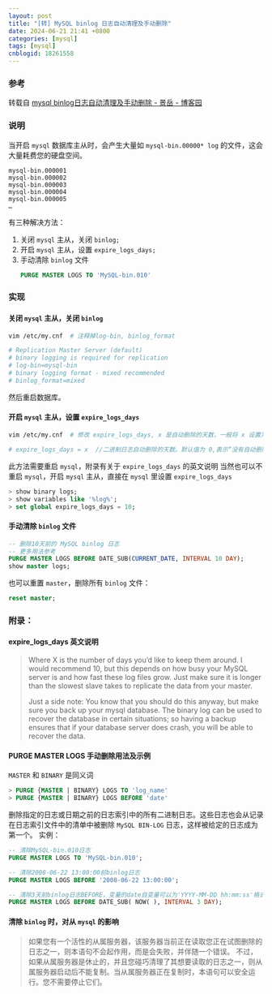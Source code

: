 ```yaml
---
layout: post
title: "[转] MySQL binlog 日志自动清理及手动删除"
date: 2024-06-21 21:41 +0800
categories: [mysql]
tags: [mysql]
cnblogid: 18261558
---
```


### 参考
转载自 [mysql binlog日志自动清理及手动删除 - 景岳 - 博客园](https://www.cnblogs.com/xxoome/p/9802684.html)



### 说明
当开启 `mysql` 数据库主从时，会产生大量如 `mysql-bin.00000* log` 的文件，这会大量耗费您的硬盘空间。
```
mysql-bin.000001
mysql-bin.000002
mysql-bin.000003
mysql-bin.000004
mysql-bin.000005
…
```
有三种解决方法：
1. 关闭 `mysql` 主从，关闭 `binlog;`
2. 开启 `mysql` 主从，设置 `expire_logs_days;`
3. 手动清除 `binlog` 文件
   ```sql
   PURGE MASTER LOGS TO 'MySQL-bin.010'
   ```



### 实现
#### 关闭 `mysql` 主从，关闭 `binlog`
```bash
vim /etc/my.cnf  # 注释掉log-bin, binlog_format

# Replication Master Server (default)
# binary logging is required for replication
# log-bin=mysql-bin
# binary logging format - mixed recommended
# binlog_format=mixed
```
然后重启数据库。



#### 开启 `mysql` 主从，设置 `expire_logs_days`
```bash
vim /etc/my.cnf  # 修改 expire_logs_days, x 是自动删除的天数，一般将 x 设置为短点，如 10

# expire_logs_days = x  //二进制日志自动删除的天数。默认值为 0,表示“没有自动删除”
```
此方法需要重启 `mysql`，附录有关于 `expire_logs_days` 的英文说明
当然也可以不重启 `mysql`，开启 `mysql` 主从，直接在 `mysql` 里设置 `expire_logs_days`
```sql
> show binary logs;
> show variables like '%log%';
> set global expire_logs_days = 10;
```



#### 手动清除 `binlog` 文件
```sql
-- 删除10天前的 MySQL binlog 日志
-- 更多用法参考
PURGE MASTER LOGS BEFORE DATE_SUB(CURRENT_DATE, INTERVAL 10 DAY);
show master logs;
```
也可以重置 `master`，删除所有 `binlog` 文件：
```sql
reset master;  
```



### 附录：
#### expire_logs_days 英文说明
> Where X is the number of days you’d like to keep them around. I would recommend 10, but this depends on how busy your MySQL server is and how fast these log files grow. 
> Just make sure it is longer than the slowest slave takes to replicate the data from your master.
>
> Just a side note: You know that you should do this anyway, but make sure you back up your mysql database. 
> The binary log can be used to recover the database in certain situations; so having a backup ensures that if your database server does crash, you will be able to recover the data.



#### PURGE MASTER LOGS 手动删除用法及示例
`MASTER` 和 `BINARY` 是同义词
```sql
> PURGE {MASTER | BINARY} LOGS TO 'log_name'
> PURGE {MASTER | BINARY} LOGS BEFORE 'date'
```
删除指定的日志或日期之前的日志索引中的所有二进制日志。这些日志也会从记录在日志索引文件中的清单中被删除 `MySQL BIN-LOG` 日志，这样被给定的日志成为第一个。
实例：
```sql
-- 清除MySQL-bin.010日志
PURGE MASTER LOGS TO 'MySQL-bin.010';  

-- 清除2008-06-22 13:00:00前binlog日志
PURGE MASTER LOGS BEFORE '2008-06-22 13:00:00';   

-- 清除3天前binlog日志BEFORE，变量的date自变量可以为'YYYY-MM-DD hh:mm:ss'格式
PURGE MASTER LOGS BEFORE DATE_SUB( NOW( ), INTERVAL 3 DAY);  
```



#### 清除 `binlog` 时，对从 `mysql` 的影响
> 如果您有一个活性的从属服务器，该服务器当前正在读取您正在试图删除的日志之一，则本语句不会起作用，而是会失败，并伴随一个错误。
> 不过，如果从属服务器是休止的，并且您碰巧清理了其想要读取的日志之一，则从属服务器启动后不能复制。当从属服务器正在复制时，本语句可以安全运行。您不需要停止它们。

